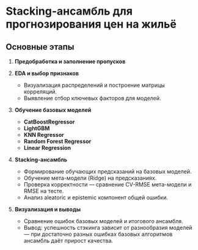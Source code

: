 # Stacking-ансамбль для прогнозирования цен на жильё


## Основные этапы

1. **Предобработка и заполнение пропусков**  

2. **EDA и выбор признаков**  
   - Визуализация распределений и построение матрицы корреляций.  
   - Выявление отбор ключевых факторов для моделей.  

3. **Обучение базовых моделей**  
   - **CatBoostRegressor**
   - **LightGBM**   
   - **KNN Regressor**
   - **Random Forest Regressor**
   - **Linear Regression** 

4. **Stacking-ансамбль**  
   - Формирование обучающих предсказаний на базовых моделей.  
   - Обучение мета-модели (Ridge) на предсказаниях.  
   - Проверка корректности — сравнение CV-RMSE мета-модели и RMSE на тесте.  
   - Анализ aleatoric и epistemic компонент общей ошибки.

5. **Визуализация и выводы**  
   - Сравнение ошибок базовых моделей и итогового ансамбля.  
   - Вывод: успешность стэкинга зависит от разнообразия моделей — при достаточно разных ошибках базовых алгоритмов ансамбль даёт прирост качества.
